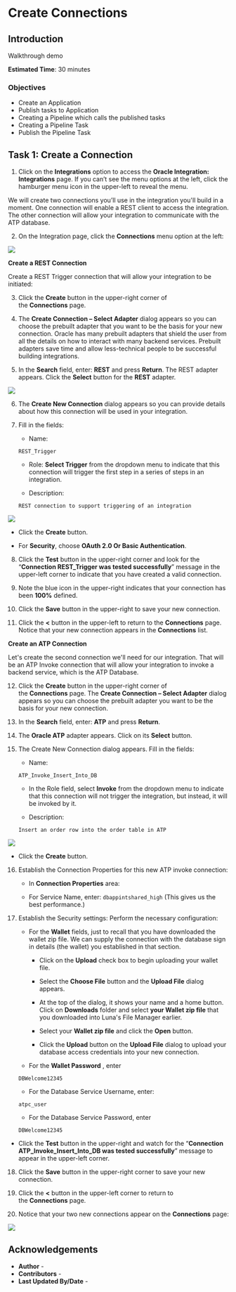 # Create Connections

## Introduction

Walkthrough demo
[](https://videohub.oracle.com/media/Integration+Lab+-+Create+Connections/1_hplssoqu)

**Estimated Time**: 30 minutes

### Objectives
* Create an Application
* Publish tasks to Application
* Creating a Pipeline which calls the published tasks
* Creating a Pipeline Task
* Publish the Pipeline Task

## Task 1: Create a Connection

1. Click on the ****Integrations**** option to access the ****Oracle Integration: Integrations**** page. If you can’t see the menu options at the left, click the hamburger menu icon in the upper-left to reveal the menu.

We will create two connections you’ll use in the integration you'll build in a moment. One connection will enable a REST client to access the integration. The other connection will allow your integration to communicate with the ATP database.

2.  On the Integration page, click the ****Connections**** menu option at the left:

![](./images/image13.png)

****Create a REST Connection****

Create a REST Trigger connection that will allow your integration to be initiated:

3.  Click the ****Create**** button in the upper-right corner of the ****Connections**** page.

4.  The ****Create Connection – Select Adapter**** dialog appears so you can choose the prebuilt adapter that you want to be the basis for your new connection. Oracle has many prebuilt adapters that shield the user from all the details on how to interact with many backend services. Prebuilt adapters save time and allow less-technical people to be successful building integrations. 

5.  In the ****Search**** field, enter: ****REST**** and press ****Return****. The REST adapter appears. Click the ****Select**** button for the ****REST**** adapter.

![](./images/image14.png)

6.  The ****Create New Connection**** dialog appears so you can provide details about how this connection will be used in your integration.

7.  Fill in the fields:

      - Name: 
      ```
      REST_Trigger
      ```
    
      - Role: ****Select Trigger**** from the dropdown menu to indicate that this connection will trigger the first step in a series of steps in an integration.
    
      - Description:
      ```
      REST connection to support triggering of an integration
      ```

![](./images/create-new-connection-rest.png)

  - Click the ****Create**** button.
  
  - For ****Security****, choose ****OAuth 2.0 Or Basic Authentication****. 


8. Click the ****Test**** button in the upper-right corner and look for the “****Connection REST\_Trigger was tested successfully****” message in the upper-left corner to indicate that you have created a valid connection.

9. Note the blue icon in the upper-right indicates that your connection has been **100%** defined.

10. Click the ****Save**** button in the upper-right to save your new connection.

11. Click the **<** button in the upper-left to return to the ****Connections**** page. Notice that your new connection appears in the ****Connections**** list.

****Create an ATP Connection****

Let's create the second connection we'll need for our integration. That will be an ATP Invoke connection that will allow your integration to invoke a backend service, which is the ATP Database.

12. Click the ****Create**** button in the upper-right corner of the ****Connections**** page. The ****Create Connection – Select Adapter**** dialog appears so you can choose the prebuilt adapter you want to be the basis for your new connection.

13. In the ****Search**** field, enter: ****ATP**** and press ****Return****.

14. The ****Oracle ATP**** adapter appears. Click on its ****Select**** button.

15.  The Create New Connection dialog appears. Fill in the fields:

      - Name: 
      ```
      ATP_Invoke_Insert_Into_DB
      ```
    
      - In the Role field, select ****Invoke**** from the dropdown menu to indicate that this connection will not trigger the integration, but instead, it will be invoked by it.
    
      - Description:
      ```
      Insert an order row into the order table in ATP
      ```

![](./images/create-new-connection-atp.png)

  - Click the ****Create**** button.
  

16. Establish the Connection Properties for this new ATP invoke connection:
    
      - In ****Connection Properties**** area:
    
      - For Service Name, enter: ```dbappintshared_high``` (This gives us the best performance.)
    
17. Establish the Security settings: Perform the necessary configuration:
    
      - For the ****Wallet**** fields, just to recall that you have downloaded the wallet zip file. We can supply the connection with the database sign in details (the wallet) you established in that section.
        
          - Click on the ****Upload**** check box to begin uploading your wallet file.  
        
          - Select the ****Choose File**** button and the ****Upload File**** dialog appears.
        
          - At the top of the dialog, it shows your name and a home button. Click on ****Downloads**** folder and select ****your Wallet zip file**** that you downloaded into Luna's File Manager earlier.
        
          - Select your ****Wallet zip file**** and click the ****Open**** button.
        
          - Click the ****Upload**** button on the ****Upload File**** dialog to upload your database access credentials into your new connection.
    
      - For the ****Wallet Password**** , enter 
      ```
      DBWelcome12345
      ```
    
      - For the Database Service Username, enter: 
      ```
      atpc_user
      ```
    
      - For the Database Service Password, enter 
      ```
      DBWelcome12345
      ```

- Click the ****Test**** button in the upper-right and watch for the “****Connection ATP\_Invoke\_Insert\_Into\_DB was tested successfully****” message to appear in the upper-left corner.

18. Click the ****Save**** button in the upper-right corner to save your new connection.

19. Click the ****<**** button in the upper-left corner to return to the ****Connections**** page.

20. Notice that your two new connections appear on the ****Connections**** page:

![](./images/image17.png)


## Acknowledgements

* **Author** - 
* **Contributors** - 
* **Last Updated By/Date** - 
